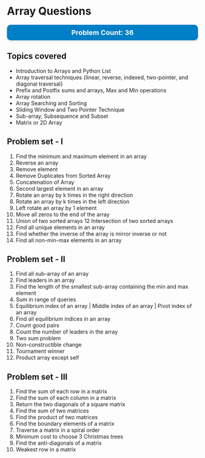 # Array Questions

<div align="centre" style="background-color: #007ec6; color: white; padding: 10px; border-radius: 10px; text-align: center; box-shadow: 0px 3px 6px rgba(0, 0, 0, 0.1); font-family: 'SF Pro Text', 'SF Pro Icons', 'Helvetica Neue', 'Helvetica', 'Arial', sans-serif;">
    <strong style="font-size: 18px;">Problem Count: 36</strong>
</div>

## Topics covered

- Introduction to Arrays and Python List
- Array traversal techniques {linear, reverse, indexed, two-pointer, and diagonal traversal}
- Prefix and Postfix sums and arrays, Max and Min operations
- Array rotation
- Array Searching and Sorting
- Sliding Window and Two Pointer Technique
- Sub-array, Subsequence and Subset
- Matrix or 2D Array

## Problem set - I

1. Find the minimum and maximum element in an array
2. Reverse an array
3. Remove element
4. Remove Duplicates from Sorted Array
5. Concatenation of Array
6. Second largest element in an array
7. Rotate an array by k times in the right direction
8. Rotate an array by k times in the left direction
9. Left rotate an array by 1 element
10. Move all zeros to the end of the array
11. Union of two sorted arrays
    12 Intersection of two sorted arrays
12. Find all unique elements in an array
13. Find whether the inverse of the array is mirror inverse or not
14. Find all non-min-max elements in an array

## Problem set - II

1. Find all sub-array of an array
2. Find leaders in an array
3. Find the length of the smallest sub-array containing the min and max element
4. Sum in range of queries
5. Equilibrium index of an array | Middle index of an array | Pivot index of an array
6. Find all equilibrium indices in an array
7. Count good pairs
8. Count the number of leaders in the array
9. Two sum problem
10. Non-constructible change
11. Tournament winner
12. Product array except self

## Problem set - III

1. Find the sum of each row in a matrix
2. Find the sum of each column in a matrix
3. Return the two diagonals of a square matrix
4. Find the sum of two matrices
5. Find the product of two matrices
6. Find the boundary elements of a matrix
7. Traverse a matrix in a spiral order
8. Minimum cost to choose 3 Christmas trees
9. Find the anti-diagonals of a matrix
10. Weakest row in a matrix
